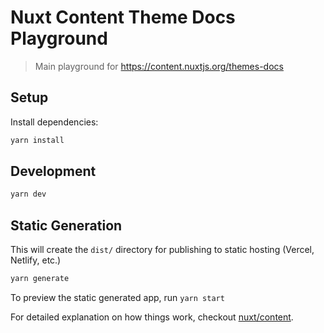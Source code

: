 # Nuxt Content Theme Docs Playground

> Main playground for https://content.nuxtjs.org/themes-docs

## Setup

Install dependencies:

```bash
yarn install
```

## Development

```bash
yarn dev
```

## Static Generation

This will create the `dist/` directory for publishing to static hosting (Vercel, Netlify, etc.)

```bash
yarn generate
```

To preview the static generated app, run `yarn start`

For detailed explanation on how things work, checkout [nuxt/content](https://content.nuxtjs.org).
